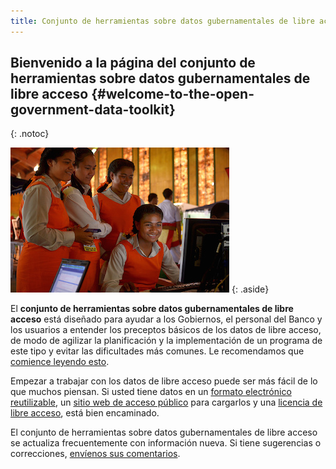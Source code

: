 ```yaml
---
title: Conjunto de herramientas sobre datos gubernamentales de libre acceso
---
```


## Bienvenido a la página del conjunto de herramientas sobre datos gubernamentales de libre acceso   {#welcome-to-the-open-government-data-toolkit}
{: .notoc}

![Fotografía: Tom Perry/Banco Mundial](../docs/images/ict-women.jpg)
{: .aside}

El **conjunto de herramientas sobre datos gubernamentales de libre
acceso** está diseñado para ayudar a los Gobiernos, el personal del
Banco y los usuarios a entender los preceptos básicos de los datos de
libre acceso, de modo de agilizar la planificación y la implementación
de un programa de este tipo y evitar las dificultades más comunes. Le
recomendamos que [comience leyendo esto](open-data-in-60-seconds.html).

Empezar a trabajar con los datos de libre acceso puede ser más fácil de
lo que muchos piensan. Si usted tiene datos en un [formato electrónico
reutilizable](essentials.html#definition), un [sitio web de acceso
público](technology.html) para cargarlos y una [licencia de libre
acceso](essentials.html#licenses), está bien encaminado.

El conjunto de herramientas sobre datos gubernamentales de libre acceso
se actualiza frecuentemente con información nueva. Si tiene sugerencias
o correcciones, [envíenos sus comentarios][1].



[1]: http://datahelpdesk.worldbank.org#givefeedback
